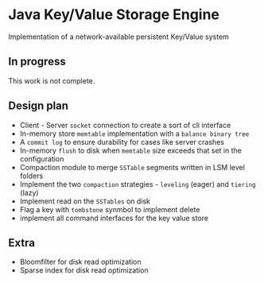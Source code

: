 # Java Key/Value Storage Engine
Implementation of a network-available persistent Key/Value system

## In progress

This work is not complete.

## Design plan

- Client - Server `socket` connection to create a sort of cli interface
- In-memory store `memtable` implementation with a `balance binary tree`
- A `commit log` to ensure durability for cases like server crashes
- In-memory `flush` to disk when `memtable` size exceeds that set in the configuration
- Compaction module to merge `SSTable` segments written in LSM level folders
- Implement the two `compaction` strategies - `leveling` (eager) and `tiering` (lazy)
- Implement read on the `SSTables` on disk
- Flag a key with `tombstone` synmbol to implement delete
- implement all command interfaces for the key value store

## Extra
- Bloomfilter for disk read optimization
- Sparse index for disk read optimization


